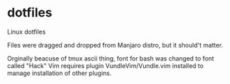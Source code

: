# dotfiles
Linux dotfiles

Files were dragged and dropped from Manjaro distro, but it should't matter.

Orginally beacuse of tmux ascii thing, font for bash was changed to font called "Hack"
Vim requires plugin VundleVim/Vundle.vim installed to manage installation of other plugins.
